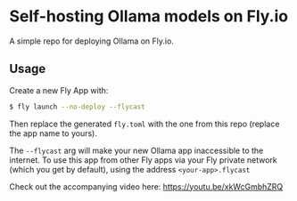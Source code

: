 # Self-hosting Ollama models on Fly.io

A simple repo for deploying Ollama on Fly.io.

## Usage

Create a new Fly App with:

```bash
$ fly launch --no-deploy --flycast
```

Then replace the generated `fly.toml` with the one from this repo (replace the app name to yours). 

The `--flycast` arg will make your new Ollama app inaccessible to the internet. To use this app from other Fly apps via your Fly private network (which you get by default), using the address `<your-app>.flycast`

Check out the accompanying video here: https://youtu.be/xkWcGmbhZRQ